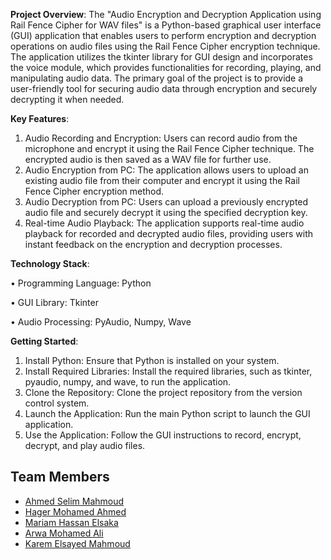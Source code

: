 **Project Overview**: The "Audio Encryption and Decryption Application using Rail Fence Cipher for WAV files" is a Python-based graphical user interface (GUI) application that enables users to perform encryption and decryption operations on audio files using the Rail Fence Cipher encryption technique. The application utilizes the tkinter library for GUI design and incorporates the voice module, which provides functionalities for recording, playing, and manipulating audio data. The primary goal of the project is to provide a user-friendly tool for securing audio data through encryption and securely decrypting it when needed.

**Key Features**:
1.	Audio Recording and Encryption: Users can record audio from the microphone and encrypt it using the Rail Fence Cipher technique. The encrypted audio is then saved as a WAV file for further use.
2.	Audio Encryption from PC: The application allows users to upload an existing audio file from their computer and encrypt it using the Rail Fence Cipher encryption method.
3.	Audio Decryption from PC: Users can upload a previously encrypted audio file and securely decrypt it using the specified decryption key.
4.	Real-time Audio Playback: The application supports real-time audio playback for recorded and decrypted audio files, providing users with instant feedback on the encryption and decryption processes.

**Technology Stack**:

•	Programming Language: Python

•	GUI Library: Tkinter

•	Audio Processing: PyAudio, Numpy, Wave

**Getting Started**:
1.	Install Python: Ensure that Python is installed on your system.
2.	Install Required Libraries: Install the required libraries, such as tkinter, pyaudio, numpy, and wave, to run the application.
3.	Clone the Repository: Clone the project repository from the version control system.
4.	Launch the Application: Run the main Python script to launch the GUI application.
5.	Use the Application: Follow the GUI instructions to record, encrypt, decrypt, and play audio files.

## Team Members
- [Ahmed Selim Mahmoud](https://www.linkedin.com/in/ahmed-selim-230953221?utm_source=share&utm_campaign=share_via&utm_content=profile&utm_medium=android_app)
- [Hager Mohamed Ahmed](https://www.linkedin.com/in/hager-hagezy-4253a4250?utm_source=share&utm_campaign=share_via&utm_content=profile&utm_medium=android_app)
- [Mariam Hassan Elsaka](https://www.linkedin.com/in/mariam-el-saka-18a195224?utm_source=share&utm_campaign=share_via&utm_content=profile&utm_medium=android_app)
- [Arwa Mohamed Ali](https://www.linkedin.com/in/arwa-mohamed-375793318?utm_source=share&utm_campaign=share_via&utm_content=profile&utm_medium=android_app)
- [Karem Elsayed Mahmoud](https://www.linkedin.com/in/karem-mansor-232a77291)
